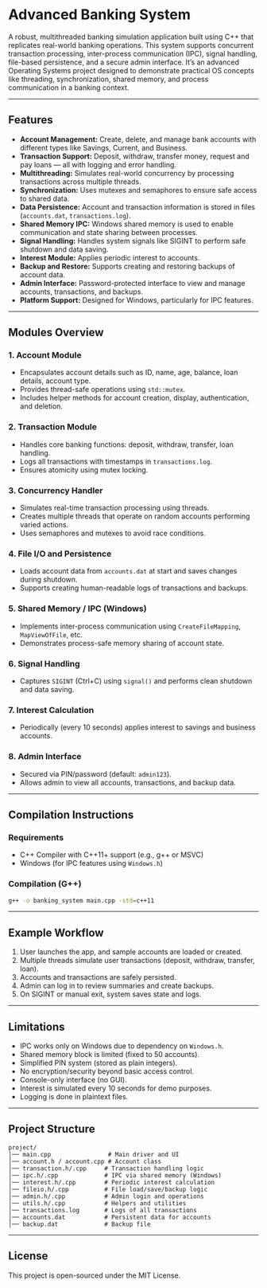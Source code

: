 # Advanced Banking System

A robust, multithreaded banking simulation application built using C++ that replicates real-world banking operations. This system supports concurrent transaction processing, inter-process communication (IPC), signal handling, file-based persistence, and a secure admin interface. It’s an advanced Operating Systems project designed to demonstrate practical OS concepts like threading, synchronization, shared memory, and process communication in a banking context.

---

## Features

- **Account Management:** Create, delete, and manage bank accounts with different types like Savings, Current, and Business.
- **Transaction Support:** Deposit, withdraw, transfer money, request and pay loans — all with logging and error handling.
- **Multithreading:** Simulates real-world concurrency by processing transactions across multiple threads.
- **Synchronization:** Uses mutexes and semaphores to ensure safe access to shared data.
- **Data Persistence:** Account and transaction information is stored in files (`accounts.dat`, `transactions.log`).
- **Shared Memory IPC:** Windows shared memory is used to enable communication and state sharing between processes.
- **Signal Handling:** Handles system signals like SIGINT to perform safe shutdown and data saving.
- **Interest Module:** Applies periodic interest to accounts.
- **Backup and Restore:** Supports creating and restoring backups of account data.
- **Admin Interface:** Password-protected interface to view and manage accounts, transactions, and backups.
- **Platform Support:** Designed for Windows, particularly for IPC features.

---

## Modules Overview

### 1. Account Module
- Encapsulates account details such as ID, name, age, balance, loan details, account type.
- Provides thread-safe operations using `std::mutex`.
- Includes helper methods for account creation, display, authentication, and deletion.

### 2. Transaction Module
- Handles core banking functions: deposit, withdraw, transfer, loan handling.
- Logs all transactions with timestamps in `transactions.log`.
- Ensures atomicity using mutex locking.

### 3. Concurrency Handler
- Simulates real-time transaction processing using threads.
- Creates multiple threads that operate on random accounts performing varied actions.
- Uses semaphores and mutexes to avoid race conditions.

### 4. File I/O and Persistence
- Loads account data from `accounts.dat` at start and saves changes during shutdown.
- Supports creating human-readable logs of transactions and backups.

### 5. Shared Memory / IPC (Windows)
- Implements inter-process communication using `CreateFileMapping`, `MapViewOfFile`, etc.
- Demonstrates process-safe memory sharing of account state.

### 6. Signal Handling
- Captures `SIGINT` (Ctrl+C) using `signal()` and performs clean shutdown and data saving.

### 7. Interest Calculation
- Periodically (every 10 seconds) applies interest to savings and business accounts.

### 8. Admin Interface
- Secured via PIN/password (default: `admin123`).
- Allows admin to view all accounts, transactions, and backup data.

---

##  Compilation Instructions

### Requirements
- C++ Compiler with C++11+ support (e.g., g++ or MSVC)
- Windows (for IPC features using `Windows.h`)

### Compilation (G++)

```bash
g++ -o banking_system main.cpp -std=c++11
```

---

## Example Workflow

1. User launches the app, and sample accounts are loaded or created.
2. Multiple threads simulate user transactions (deposit, withdraw, transfer, loan).
3. Accounts and transactions are safely persisted.
4. Admin can log in to review summaries and create backups.
5. On SIGINT or manual exit, system saves state and logs.

---

##  Limitations

- IPC works only on Windows due to dependency on `Windows.h`.
- Shared memory block is limited (fixed to 50 accounts).
- Simplified PIN system (stored as plain integers).
- No encryption/security beyond basic access control.
- Console-only interface (no GUI).
- Interest is simulated every 10 seconds for demo purposes.
- Logging is done in plaintext files.

---

## Project Structure

```
project/
│── main.cpp                # Main driver and UI
│── account.h / account.cpp # Account class
│── transaction.h/.cpp     # Transaction handling logic
│── ipc.h/.cpp             # IPC via shared memory (Windows)
│── interest.h/.cpp        # Periodic interest calculation
│── fileio.h/.cpp          # File load/save/backup logic
│── admin.h/.cpp           # Admin login and operations
│── utils.h/.cpp           # Helpers and utilities
│── transactions.log       # Logs of all transactions
│── accounts.dat           # Persistent data for accounts
│── backup.dat             # Backup file
```

---

## License

This project is open-sourced under the MIT License.
